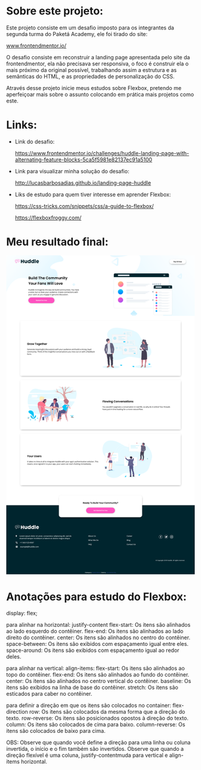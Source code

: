 # Sobre este projeto:

Este projeto consiste em um desafio imposto para os integrantes da segunda turma do Paketá Academy, ele foi tirado do site:

www.frontendmentor.io/

O desafio consiste em reconstruir a landing page apresentada pelo site da frontendmentor, ela não precisava ser responsiva, o foco é construir ela o mais próximo da original possível, trabalhando assim a estrutura e as semânticas do HTML, e as propriedades de personalização do CSS.

Através desse projeto inicie meus estudos sobre Flexbox, pretendo me aperfeiçoar mais sobre o assunto colocando em prática mais projetos como este.

# Links:

* Link do desafio:
    
    https://www.frontendmentor.io/challenges/huddle-landing-page-with-alternating-feature-blocks-5ca5f5981e82137ec91a5100

* Link para visualizar minha solução do desafio:

    http://lucasbarbosadias.github.io/landing-page-huddle

* Liks de estudo para quem tiver interesse em aprender Flexbox:

    https://css-tricks.com/snippets/css/a-guide-to-flexbox/

    https://flexboxfroggy.com/
    
# Meu resultado final:

<img src="images/resultado-final.png" alt="Print resultado final">

# Anotações para estudo do Flexbox:

display: flex;

para alinhar na horizontal:
	justify-content
		flex-start: Os itens são alinhados ao lado esquerdo do contêiner.
		flex-end: Os itens são alinhados ao lado direito do contêiner.
		center: Os itens são alinhados no centro do contêiner.
		space-between: Os itens são exibidos com espaçamento igual entre eles.
		space-around: Os itens são exibidos com espaçamento igual ao redor deles.

para alinhar na vertical:
	align-items:
		flex-start: Os itens são alinhados ao topo do contêiner.
		flex-end: Os itens são alinhados ao fundo do contêiner.
		center: Os itens são alinhados no centro vertical do contêiner.
		baseline: Os itens são exibidos na linha de base do contêiner.
		stretch: Os itens são esticados para caber no contêiner.

para definir a direção em que os itens são colocados no container:
	flex-direction
		row: Os itens são colocados da mesma forma que a direção do texto.
		row-reverse: Os itens são posicionados opostos à direção do texto.
		column: Os itens são colocados de cima para baixo.
		column-reverse: Os itens são colocados de baixo para cima.

OBS:
	Observe que quando você define a direção para uma linha ou coluna invertida, o início e o fim também são invertidos.
	Observe que quando a direção flexível é uma coluna, justify-contentmuda para vertical e align-items horizontal.
